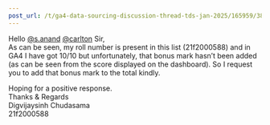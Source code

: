 ```yaml
---
post_url: /t/ga4-data-sourcing-discussion-thread-tds-jan-2025/165959/384
---
```

Hello [@s.anand](/u/s.anand) [@carlton](/u/carlton) Sir,  
As can be seen, my roll number is present in this list (21f2000588) and in GA4 I have got 10/10 but unfortunately, that bonus mark hasn’t been added (as can be seen from the score displayed on the dashboard). So I request you to add that bonus mark to the total kindly.

Hoping for a positive response.  
Thanks & Regards  
Digvijaysinh Chudasama  
21f2000588